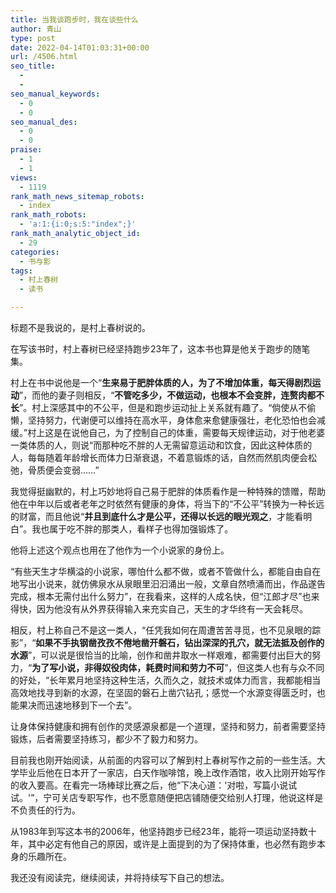```yaml
---
title: 当我谈跑步时，我在谈些什么
author: 青山
type: post
date: 2022-04-14T01:03:31+00:00
url: /4506.html
seo_title:
  - 
  - 
seo_manual_keywords:
  - 0
  - 0
seo_manual_des:
  - 0
  - 0
praise:
  - 1
  - 1
views:
  - 1119
rank_math_news_sitemap_robots:
  - index
rank_math_robots:
  - 'a:1:{i:0;s:5:"index";}'
rank_math_analytic_object_id:
  - 29
categories:
  - 书与影
tags:
  - 村上春树
  - 读书

---
```

标题不是我说的，是村上春树说的。

在写该书时，村上春树已经坚持跑步23年了，这本书也算是他关于跑步的随笔集。

村上在书中说他是一个“**生来易于肥胖体质的人，为了不增加体重，每天得剧烈运动**”，而他的妻子则相反，“**不管吃多少，不做运动，也根本不会变胖，连赘肉都不长**”。村上深感其中的不公平，但是和跑步运动扯上关系就有趣了。“倘使从不偷懒，坚持努力，代谢便可以维持在高水平，身体愈来愈健康强壮，老化恐怕也会减缓。”村上这是在说他自己，为了控制自己的体重，需要每天规律运动，对于他老婆一类体质的人，则说“而那种吃不胖的人无需留意运动和饮食，因此这种体质的人，每每随着年龄增长而体力日渐衰退，不着意锻炼的话，自然而然肌肉便会松弛，骨质便会变弱……”

我觉得挺幽默的，村上巧妙地将自己易于肥胖的体质看作是一种特殊的馈赠，帮助他在中年以后或者老年之时依然有健康的身体，将当下的“不公平”转换为一种长远的财富，而且他说“**并且到底什么才是公平，还得以长远的眼光观之**，才能看明白”。我也属于吃不胖的那类人，看样子也得加强锻炼了。

他将上述这个观点也用在了他作为一个小说家的身份上。

“有些天生才华横溢的小说家，哪怕什么都不做，或者不管做什么，都能自由自在地写出小说来，就仿佛泉水从泉眼里汩汩涌出一般，文章自然喷涌而出，作品遂告完成，根本无需付出什么努力”，在我看来，这样的人成名快，但“江郎才尽”也来得快，因为他没有从外界获得输入来充实自己，天生的才华终有一天会耗尽。

相反，村上称自己不是这一类人，“任凭我如何在周遭苦苦寻觅，也不见泉眼的踪影”，“**如果不手执钢凿孜孜不倦地凿开磐石，钻出深深的孔穴，就无法抵及创作的水源**”，可以说是很恰当的比喻，创作和凿井取水一样艰难，都需要付出巨大的努力，“**为了写小说，非得奴役肉体，耗费时间和劳力不可**”，但这类人也有与众不同的好处，“长年累月地坚持这种生活，久而久之，就技术或体力而言，我都能相当高效地找寻到新的水源，在坚固的磐石上凿穴钻孔；感觉一个水源变得匮乏时，也能果决而迅速地移到下一个去”。

让身体保持健康和拥有创作的灵感源泉都是一个道理，坚持和努力，前者需要坚持锻炼，后者需要坚持练习，都少不了毅力和努力。

目前我也刚开始阅读，从前面的内容可以了解到村上春树写作之前的一些生活。大学毕业后他在日本开了一家店，白天作咖啡馆，晚上改作酒馆，收入比刚开始写作的收入要高。在看完一场棒球比赛之后，他“下决心道：'对啦，写篇小说试试。'”，宁可关店专职写作，也不愿意随便把店铺随便交给别人打理，他说这样是不负责任的行为。

从1983年到写这本书的2006年，他坚持跑步已经23年，能将一项运动坚持数十年，其中必定有他自己的原因，或许是上面提到的为了保持体重，也必然有跑步本身的乐趣所在。

我还没有阅读完，继续阅读，并将持续写下自己的想法。
